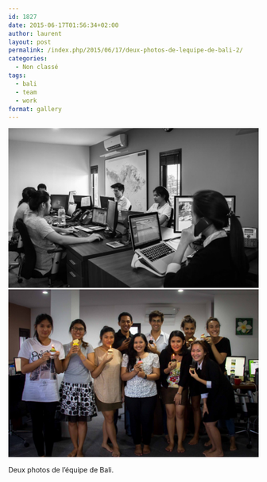 ```yaml
---
id: 1827
date: 2015-06-17T01:56:34+02:00
author: laurent
layout: post
permalink: /index.php/2015/06/17/deux-photos-de-lequipe-de-bali-2/
categories:
  - Non classé
tags:
  - bali
  - team
  - work
format: gallery
---
```

<img src="/images/2015/06/tumblr_nq2g2aF8If1uuvt0bo1_1280-1.jpg" />
<img src="/images/2015/06/tumblr_nq2g2aF8If1uuvt0bo2_1280.jpg" />

Deux photos de l’équipe de Bali.